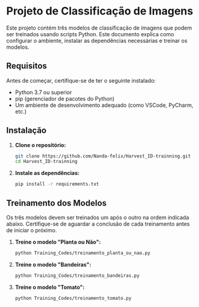 # Projeto de Classificação de Imagens

Este projeto contém três modelos de classificação de imagens que podem ser treinados usando scripts Python. Este documento explica como configurar o ambiente, instalar as dependências necessárias e treinar os modelos.

## Requisitos

Antes de começar, certifique-se de ter o seguinte instalado:

- Python 3.7 ou superior
- pip (gerenciador de pacotes do Python)
- Um ambiente de desenvolvimento adequado (como VSCode, PyCharm, etc.)

## Instalação

1. **Clone o repositório:**

   ```bash
   git clone https://github.com/Nanda-felix/Harvest_ID-trainning.git
   cd Harvest_ID-trainning
   
2. **Instale as dependências:**

    ```bash
    pip install -r requirements.txt
    ```
## Treinamento dos Modelos

  Os três modelos devem ser treinados um após o outro na ordem indicada abaixo. Certifique-se de aguardar a conclusão de cada treinamento antes de iniciar o próximo.

 1. **Treine o modelo "Planta ou Não":**

    ```bash
    python Training_Codes/treinamento_planta_ou_nao.py
     ```

2. **Treine o modelo "Bandeiras":**
     ```bash
    python Training_Codes/treinamento_bandeiras.py
     ```
     
3. **Treine o modelo "Tomato":**
    ```bash
   python Training_Codes/treinamento_tomato.py
     ```

